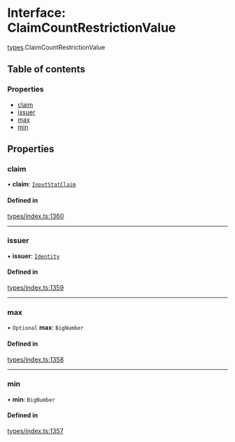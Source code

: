 # Interface: ClaimCountRestrictionValue

[types](../wiki/types).ClaimCountRestrictionValue

## Table of contents

### Properties

- [claim](../wiki/types.ClaimCountRestrictionValue#claim)
- [issuer](../wiki/types.ClaimCountRestrictionValue#issuer)
- [max](../wiki/types.ClaimCountRestrictionValue#max)
- [min](../wiki/types.ClaimCountRestrictionValue#min)

## Properties

### claim

• **claim**: [`InputStatClaim`](../wiki/types#inputstatclaim)

#### Defined in

[types/index.ts:1360](https://github.com/PolymeshAssociation/polymesh-sdk/blob/91c2d2d8/src/types/index.ts#L1360)

___

### issuer

• **issuer**: [`Identity`](../wiki/api.entities.Identity.Identity)

#### Defined in

[types/index.ts:1359](https://github.com/PolymeshAssociation/polymesh-sdk/blob/91c2d2d8/src/types/index.ts#L1359)

___

### max

• `Optional` **max**: `BigNumber`

#### Defined in

[types/index.ts:1358](https://github.com/PolymeshAssociation/polymesh-sdk/blob/91c2d2d8/src/types/index.ts#L1358)

___

### min

• **min**: `BigNumber`

#### Defined in

[types/index.ts:1357](https://github.com/PolymeshAssociation/polymesh-sdk/blob/91c2d2d8/src/types/index.ts#L1357)
